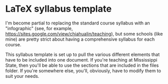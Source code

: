 # LaTeX syllabus template

I'm become partial to replacing the standard course syllabus with an "infographic" (see, for example, https://sites.google.com/view/chiahualin/teaching), but some schools (like mine) are pretty strict about having a comprehensive syllabus for each course. 

This syllabus template is set up to pull the various different elements that have to be included into one document. If you're teaching at Mississippi State, then you'll be able to use the sections that are included in the files folder. If you're somewhere else, you'll, obviously, have to modify them to suit your needs.
